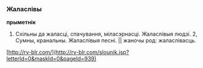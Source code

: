 ### Жаласлівы
**прыметнік**

1. Схільны да жаласці, спачування, міласэрнасці. Жаласлівыя людзі. 2, Сумны, кранальны. Жаласлівыя песні. || жаночы род: жаласлівасць.

<a rel="author">[http://rv-blr.com/](http://rv-blr.com/slounik.jsp?letterId=0&maskId=0&pageId=939)</a>

